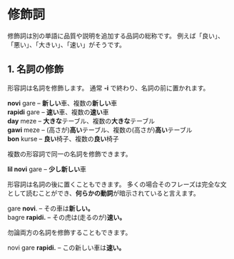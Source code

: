 # 修飾詞

修飾詞は別の単語に品質や説明を追加する品詞の総称です。
例えば「良い」、「悪い」、「大きい」、「速い」がそうです。

## 1. 名詞の修飾

形容詞は名詞を修飾します。
通常 **‐i** で終わり、名詞の前に置かれます。

**novi** gare
– **新しい**車、複数の**新しい**車  
**rapidi** gare
– **速い**車、複数の**速い**車  
**day** meze
– **大きな**テーブル、複数の**大きな**テーブル  
**gawi** meze
– (高さが)**高い**テーブル、複数の(高さが)**高い**テーブル  
**bon** kurse
– **良い**椅子、複数の**良い**椅子

複数の形容詞で同一の名詞を修飾できます。

**lil novi** gare
– **少し新しい**車

形容詞は名詞の後に置くこともできます。
多くの場合そのフレーズは完全な文として読むことができ、**何らかの動詞**が暗示されていると言えます。

gare **novi**.
– その車は**新しい。**  
bagre **rapidi.**
– その虎は(走るのが)**速い。**

勿論両方の名詞を修飾することもできます。

novi gare **rapidi.**
– この新しい車は**速い。**
